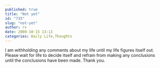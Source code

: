 ```yaml
---
published: true
title: "Not yet"
id: "735"
slug: "not-yet"
author: rv
date: 2008-10-15 13:13
categories: Daily Life,Thoughts
---
```

I am withholding any comments about my life until my life figures itself out. Please wait for life to decide itself and refrain from making any conclusions until the conclusions have been made. Thank you.